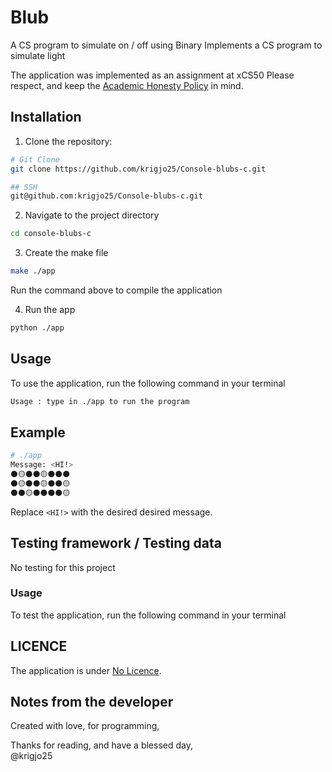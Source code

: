 # Blub
A CS program to simulate on / off using Binary 
Implements a CS program to simulate light

The application was implemented as an assignment at xCS50
Please respect, and keep the [Academic Honesty Policy](https://cs50.harvard.edu/x/2023/honesty/) in mind.<br>

## Installation
1. Clone the repository:
```sh
# Git Clone
git clone https://github.com/krigjo25/Console-blubs-c.git

## SSH
git@github.com:krigjo25/Console-blubs-c.git
```

2. Navigate to the project directory
```sh
cd console-blubs-c
```

3. Create the make file
```sh
make ./app
```
Run the command above to compile the application

4. Run the app
```sh
python ./app
```

##  Usage
To use the application, run the following command in your terminal

```sh
Usage : type in ./app to run the program
```

## Example
```sh
# ./app
Message: <HI!>
⚫🟡⚫⚫🟡⚫⚫⚫
⚫🟡⚫⚫🟡⚫⚫🟡
⚫⚫🟡⚫⚫⚫⚫🟡
```
Replace `<HI!>` with the desired desired message.

##  Testing framework / Testing data
No testing for this project

###  Usage
To test the application, run the following command in your terminal


## LICENCE
The application is under [No Licence](./LICENCE).

## Notes from the developer
Created with love, for programming,

Thanks for reading, and have a blessed day,<br>
@krigjo25

